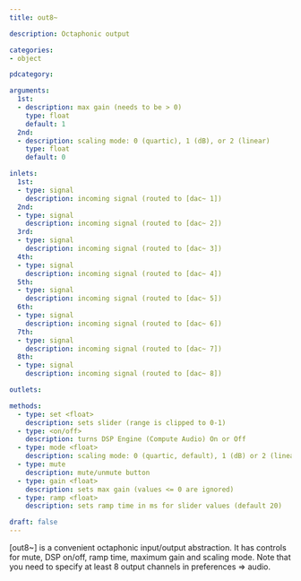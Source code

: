 ```yaml
---
title: out8~

description: Octaphonic output

categories:
- object

pdcategory:

arguments:
  1st:
  - description: max gain (needs to be > 0)
    type: float
    default: 1
  2nd:
  - description: scaling mode: 0 (quartic), 1 (dB), or 2 (linear)
    type: float
    default: 0

inlets:
  1st:
  - type: signal
    description: incoming signal (routed to [dac~ 1])
  2nd:
  - type: signal
    description: incoming signal (routed to [dac~ 2])
  3rd:
  - type: signal
    description: incoming signal (routed to [dac~ 3])
  4th:
  - type: signal
    description: incoming signal (routed to [dac~ 4])
  5th:
  - type: signal
    description: incoming signal (routed to [dac~ 5])
  6th:
  - type: signal
    description: incoming signal (routed to [dac~ 6])
  7th:
  - type: signal
    description: incoming signal (routed to [dac~ 7])
  8th:
  - type: signal
    description: incoming signal (routed to [dac~ 8])

outlets:

methods:
  - type: set <float>
    description: sets slider (range is clipped to 0-1)
  - type: <on/off>
    description: turns DSP Engine (Compute Audio) On or Off
  - type: mode <float>
    description: scaling mode: 0 (quartic, default), 1 (dB) or 2 (linear)
  - type: mute
    description: mute/unmute button
  - type: gain <float>
    description: sets max gain (values <= 0 are ignored)
  - type: ramp <float>
    description: sets ramp time in ms for slider values (default 20)

draft: false
---
```


[out8~] is a convenient octaphonic input/output abstraction. It has controls for mute, DSP on/off, ramp time, maximum gain and scaling mode. Note that you need to specify at least 8 output channels in preferences => audio.
